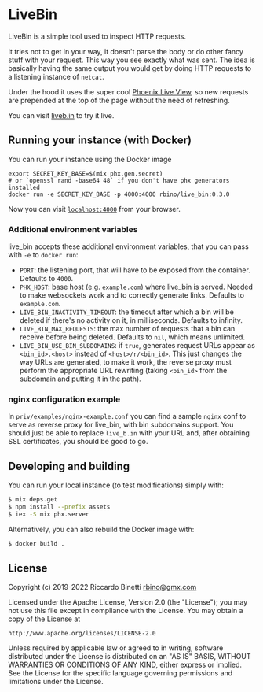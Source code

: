 # LiveBin

LiveBin is a simple tool used to inspect HTTP requests.

It tries not to get in your way, it doesn't parse the body or do other
fancy stuff with your request. This way you see exactly what was sent.
The idea is basically having the same output you would get by doing HTTP
requests to a listening instance of `netcat`.

Under the hood it uses the super cool
[Phoenix Live View](https://github.com/phoenixframework/phoenix_live_view),
so new requests are prepended at the top of the page without the need of
refreshing.

You can visit [liveb.in](https://liveb.in) to try it live.

## Running your instance (with Docker)

You can run your instance using the Docker image

```
export SECRET_KEY_BASE=$(mix phx.gen.secret)
# or `openssl rand -base64 48` if you don't have phx generators installed
docker run -e SECRET_KEY_BASE -p 4000:4000 rbino/live_bin:0.3.0
```

Now you can visit [`localhost:4000`](http://localhost:4000) from your browser.

### Additional environment variables
live_bin accepts these additional environment variables, that you can pass with `-e`
to `docker run`:

- `PORT`: the listening port, that will have to be exposed from the container.
Defaults to `4000`.
- `PHX_HOST`: base host (e.g. `example.com`) where live_bin is served. Needed to
make websockets work and to correctly generate links. Defaults to `example.com`.
- `LIVE_BIN_INACTIVITY_TIMEOUT`: the timeout after which a bin will be deleted
if there's no activity on it, in milliseconds. Defaults to infinity.
- `LIVE_BIN_MAX_REQUESTS`: the max number of requests that a bin can receive
before being deleted. Defaults to `nil`, which means unlimited.
- `LIVE_BIN_USE_BIN_SUBDOMAINS`: if `true`, generates request URLs appear as
`<bin_id>.<host>` instead of `<host>/r/<bin_id>`. This just changes the way URLs
are generated, to make it work, the reverse proxy must perform the appropriate
URL rewriting (taking `<bin_id>` from the subdomain and putting it in the path).

### nginx configuration example
In `priv/examples/nginx-example.conf` you can find a sample `nginx` conf to
serve as reverse proxy for live_bin, with bin subdomains support. You should just be
able to replace `live_b.in` with your URL and, after obtaining SSL certificates,
you should be good to go.

## Developing and building

You can run your local instance (to test modifications) simply with:

```bash
$ mix deps.get
$ npm install --prefix assets
$ iex -S mix phx.server
```

Alternatively, you can also rebuild the Docker image with:

```bash
$ docker build .
```

## License
Copyright (c) 2019-2022 Riccardo Binetti <rbino@gmx.com>

Licensed under the Apache License, Version 2.0 (the "License"); you may not use
this file except in compliance with the License. You may obtain a copy of the
License at
```
http://www.apache.org/licenses/LICENSE-2.0
```
Unless required by applicable law or agreed to in writing, software distributed
under the License is distributed on an "AS IS" BASIS, WITHOUT WARRANTIES OR
CONDITIONS OF ANY KIND, either express or implied. See the License for the
specific language governing permissions and limitations under the License.
